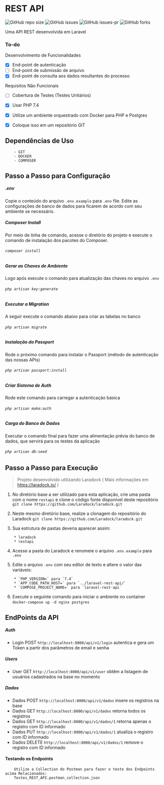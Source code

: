 # REST API
![GitHub repo size](https://img.shields.io/github/repo-size/CesarMartini/RestAPI?style=for-the-badge)
![GitHub issues](https://img.shields.io/github/issues/CesarMartini/RestAPI?style=for-the-badge)
![GitHub issues-pr](https://img.shields.io/github/issues-pr/CesarMartini/RestAPI?style=for-the-badge)
![GitHub forks](https://img.shields.io/github/forks/CesarMartini/RestAPI?style=for-the-badge)

Uma API REST desenvolvida em Laravel

### To-do

Desenvolvimento de Funcionalidades
- [x] End-point de autenticação
- [ ] End-point de submissão de arquivo
- [x] End-point de consulta aos dados resultantes do processo

Requisitos Não Funcionais
- [ ] Cobertura de Testes (Testes Unitários)
- [x] Usar PHP 7.4
- [x] Utilize um ambiente orquestrado com Docker para PHP e Postgres
- [x] Coloque isso em um repositório GIT


## Dependências de Uso
```
    - GIT
    - DOCKER
    - COMPOSER
```


## Passo a Passo para Configuração
##### .env
Copie o conteúdo do arquivo `.env.example` para `.env` file. 
Edite as configurações de banco de dados para ficarem de acordo com seu ambiente se necessário.

##### Composer Install
Por meio de linha de comando, acesse o diretório do projeto e execute o comando de instalação dos pacotes do Composer.
###### `composer install`

##### Gerar as Chaves de Ambiente
Logo após execute o comando para atualização das chaves no arquivo `.env`
###### `php artisan key:generate`
##### Executar a Migration 
A seguir execute o comando abaixo para criar as tabelas no banco
###### `php artisan migrate`
##### Instalação do Passport
Rode o próximo comando para instalar o Passport (método de autenticação das nossas APIs)
###### `php artisan passport:install`
##### Criar Sistema de Auth
Rode este comando para carregar a autenticação básica 
###### `php artisan make:auth`
##### Carga do Banco de Dados
Executar o comando final para fazer uma alimentação prévia do banco de dados, que servirá para os testes da aplicação
###### `php artisan db:seed`

## Passo a Passo para Execução

> Projeto desenvolvido utilizando Laradock ( Mais informações em https://laradock.io/ )

1. No diretório base a ser utilizado para esta aplicação, crie uma pasta com o nome `restapi` e clone o código fonte disponível deste repositório `git clone https://github.com/Laradock/laradock.git`

2. Neste mesmo diretório base, realize a clonagem do repositório do Laradock `git clone https://github.com/Laradock/laradock.git`

3. Sua estrutura de pastas deveria aparecer assim:
```
    * laradock
    * restapi
```

4. Acesse a pasta do Laradock e renomeie o arquivo `.env.example` para `.env`

5. Edite o arquivo `.env` com seu editor de texto e altere o valor das variáveis:
```
    * `PHP_VERSION=` para `7.4`
    * `APP_CODE_PATH_HOST=` para `../laravel-rest-api/`
    * `COMPOSE_PROJECT_NAME=` para `laravel-rest-api`
```

6. Execute o seguinte comando para iniciar o ambiente no container `docker-compose up -d nginx postgres`


## EndPoints da API 

##### Auth
* Login POST `http://localhost:8000/api/v1/login` autentica e gera um Token a partir dos parâmetros de email e senha 
##### Users
* User GET `http://localhost:8000/api/v1/user` obtêm a listagem de usuários cadastrados na base no momento
##### Dados
* Dados POST `http://localhost:8000/api/v1/dados` insere os registros na base
* Dados GET `http://localhost:8000/api/v1/dados` retorna todos os registros
* Dados GET `http://localhost:8000/api/v1/dados/1` retorna apenas o registro com ID informado
* Dados PUT `http://localhost:8000/api/v1/dados/1` atualiza o registro com ID informado
* Dados DELETE `http://localhost:8000/api/v1/dados/1` remove o registro com ID informado

#### Testando os Endpoints
```
    Utilize a Collection do Postman para fazer o teste dos Endpoints acima Relacionados:
    Testes_REST_API.postman_collection.json
```
